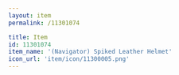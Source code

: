 ```yaml
---
layout: item
permalink: /11301074

title: Item
id: 11301074
item_name: '(Navigator) Spiked Leather Helmet'
icon_url: 'item/icon/11300005.png'
---
```

